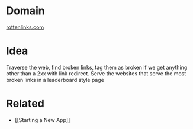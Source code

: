 # Domain
[rottenlinks.com](https://www.namecheap.com/domains/registration/results/?domain=rottenlinks)

# Idea
Traverse the web, find broken links, tag them as broken if we get anything other than a 2xx with link redirect. Serve the websites that serve the most broken links in a leaderboard style page

# Related
- [[Starting a New App]]